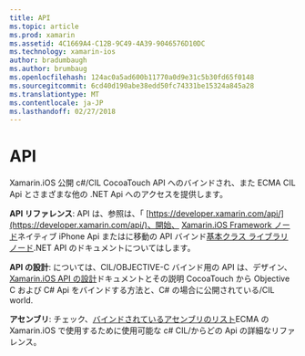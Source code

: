 ```yaml
---
title: API
ms.topic: article
ms.prod: xamarin
ms.assetid: 4C1669A4-C12B-9C49-4A39-9046576D10DC
ms.technology: xamarin-ios
author: bradumbaugh
ms.author: brumbaug
ms.openlocfilehash: 124ac0a5ad600b11770a0d9e31c5b30fd65f0148
ms.sourcegitcommit: 6cd40d190abe38edd50fc74331be15324a845a28
ms.translationtype: MT
ms.contentlocale: ja-JP
ms.lasthandoff: 02/27/2018
---
```

# <a name="api"></a>API

Xamarin.iOS 公開 c#/CIL CocoaTouch API へのバインドされ、また ECMA CIL Api とさまざまな他の .NET Api へのアクセスを提供します。

 **API リファレンス**: API は、参照は、「 [https://developer.xamarin.com/api/](https://developer.xamarin.com/api/)、開始、 [Xamarin.iOS Framework ノード](https://developer.xamarin.com/api/root/ios-unified/)ネイティブ iPhone Api またはに移動の API バインド[基本クラス ライブラリ ノード](https://developer.xamarin.com/api/root/classlib/).NET API のドキュメントについてはします。

 **API の設計**: については、CIL/OBJECTIVE-C バインド用の API は、デザイン、 [Xamarin.iOS API の設計](~/ios/internals/api-design/index.md)ドキュメントとその説明 CocoaTouch から Objective C および C# Api をバインドする方法と、C# の場合に公開されている/CIL world.

 **アセンブリ**: チェック、[バインドされているアセンブリのリスト](~/cross-platform/internals/available-assemblies.md)ECMA の Xamarin.iOS で使用するために使用可能な c# CIL/からどの Api の詳細なリファレンス。
